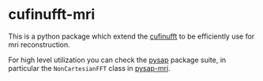 # cufinufft-mri

This is a python  package which extend the [cufinufft](https://github.com/flatironinstitute/cufinufft/) to be efficiently use for mri reconstruction.


For high level utilization you can check the [pysap](https://github.com/CEA-COSMIC/pysap/) package suite, in particular the `NonCartesianFFT` class in [pysap-mri](https://github.com/CEA-COSMIC/pysap-mri).

